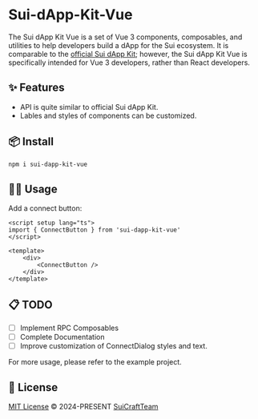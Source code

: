 # Sui-dApp-Kit-Vue

The Sui dApp Kit Vue is a set of Vue 3 components, composables, and utilities to help developers build a dApp for the Sui ecosystem. It is comparable to the [official Sui dApp Kit](https://sdk.mystenlabs.com/dapp-kit); however, the Sui dApp Kit Vue is specifically intended for Vue 3 developers, rather than React developers.

## ✨ Features

* API is quite similar to official Sui dApp Kit.
* Lables and styles of components can be customized.

## 📦 Install

```bash
npm i sui-dapp-kit-vue
```

## 🤹‍♀️ Usage

Add a connect button:
```vue
<script setup lang="ts">
import { ConnectButton } from 'sui-dapp-kit-vue'
</script>

<template>
    <div>
        <ConnectButton />
    </div>
</template>
```

## 📋 TODO

- [ ] Implement RPC Composables
- [ ] Complete Documentation
- [ ] Improve customization of ConnectDialog styles and text.

For more usage, please refer to the example project.

## 📄 License

[MIT License](https://github.com/SuiCraftTeam/Sui-dApp-Kit-Vue/blob/master/LICENSE) © 2024-PRESENT [SuiCraftTeam](https://github.com/SuiCraftTeam)